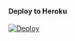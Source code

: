 #### Deploy to Heroku

[![Deploy](https://www.herokucdn.com/deploy/button.svg)](https://heroku.com/deploy?template=https://github.com/Nanzz681/BotWa)

